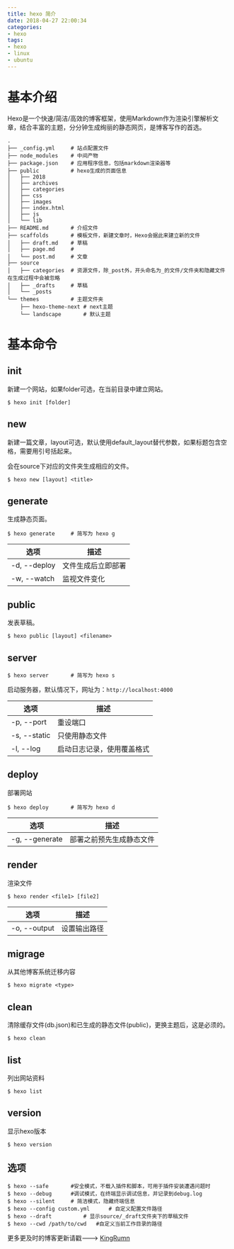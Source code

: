 ```yaml
---
title: hexo 简介
date: 2018-04-27 22:00:34
categories:
- hexo
tags:
- hexo
- linux
- ubuntu
---
```


# 基本介绍

Hexo是一个快速/简洁/高效的博客框架，使用Markdown作为渲染引擎解析文章，结合丰富的主题，分分钟生成绚丽的静态网页，是博客写作的首选。



```
.
├── _config.yml		# 站点配置文件
├── node_modules	# 中间产物
├── package.json	# 应用程序信息，包括markdown渲染器等
├── public			# hexo生成的页面信息
│   ├── 2018
│   ├── archives
│   ├── categories
│   ├── css
│   ├── images
│   ├── index.html
│   ├── js
│   └── lib
├── README.md		# 介绍文件
├── scaffolds		# 模板文件，新建文章时，Hexo会据此来建立新的文件
│   ├── draft.md	# 草稿
│   ├── page.md		# 
│   └── post.md		# 文章
├── source
│   ├── categories	# 资源文件，除_post外，开头命名为_的文件/文件夹和隐藏文件在生成过程中会被忽略
│   ├── _drafts		# 草稿
│   └── _posts
└── themes			# 主题文件夹
    ├── hexo-theme-next	# next主题
    └── landscape		# 默认主题
```

# 基本命令

## init

新建一个网站，如果folder可选，在当前目录中建立网站。

```
$ hexo init [folder]
```

## new

新建一篇文章，layout可选，默认使用default_layout替代参数，如果标题包含空格，需要用引号括起来。

会在source下对应的文件夹生成相应的文件。

```
$ hexo new [layout] <title>
```

## generate

生成静态页面。

```
$ hexo generate		# 简写为 hexo g
```

| 选项         | 描述               |
| ------------ | ------------------ |
| -d, --deploy | 文件生成后立即部署 |
| -w, --watch  | 监视文件变化       |

## public

发表草稿。

```
$ hexo public [layout] <filename>
```

## server

```
$ hexo server		# 简写为 hexo s
```
启动服务器，默认情况下，网址为：`http://localhost:4000`

| 选项         | 描述                       |
| ------------ | -------------------------- |
| -p, --port   | 重设端口                   |
| -s, --static | 只使用静态文件             |
| -l, --log    | 启动日志记录，使用覆盖格式 |

## deploy

部署网站

```
$ hexo deploy		# 简写为 hexo d
```

| 选项           | 描述                     |
| -------------- | ------------------------ |
| -g, --generate | 部署之前预先生成静态文件 |

## render

渲染文件

```
$ hexo render <file1> [file2]
```

| 选项         | 描述         |
| ------------ | ------------ |
| -o, --output | 设置输出路径 |

## migrage

从其他博客系统迁移内容

```
$ hexo migrate <type>
```

## clean

清除缓存文件(db.json)和已生成的静态文件(public)，更换主题后，这是必须的。

```
$ hexo clean
```

## list

列出网站资料

```
$ hexo list
```

## version

显示hexo版本

```
$ hexo version
```

## 选项

```
$ hexo --safe		#安全模式，不载入插件和脚本，可用于插件安装遭遇问题时
$ hexo --debug		#调试模式，在终端显示调试信息，并记录到debug.log
$ hexo --silent		# 简洁模式，隐藏终端信息
$ hexo --config custom.yml		# 自定义配置文件路径
$ hexo --draft			# 显示source/_draft文件夹下的草稿文件
$ hexo --cwd /path/to/cwd	#自定义当前工作目录的路径
```




 更多更及时的博客更新请戳--->  [KingRumn](http://zm913.xyz "KingRumn的Blog")

